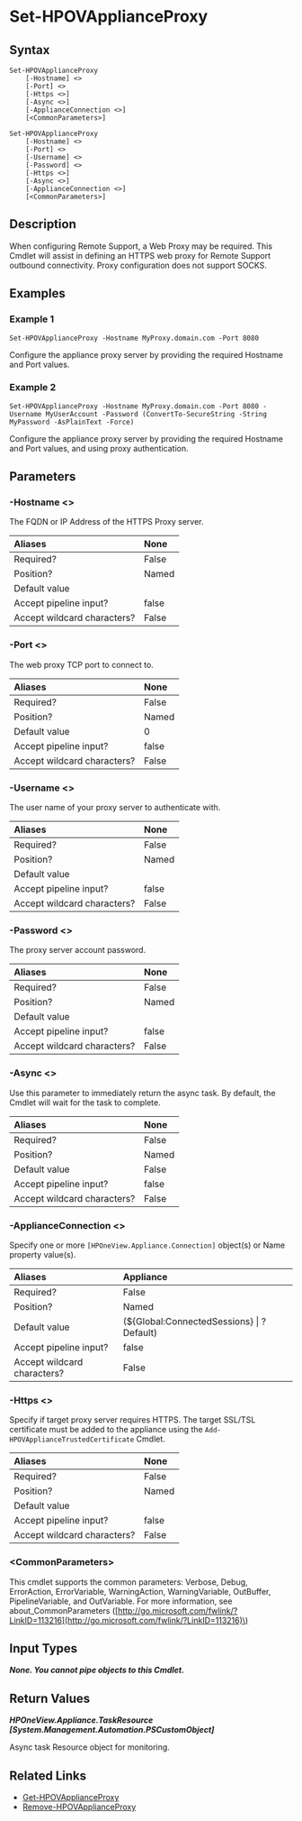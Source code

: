 ﻿---
description: Configure appliance web proxy.
---

# Set-HPOVApplianceProxy

## Syntax

```text
Set-HPOVApplianceProxy
    [-Hostname] <>
    [-Port] <>
    [-Https <>]
    [-Async <>]
    [-ApplianceConnection <>]
    [<CommonParameters>]
```

```text
Set-HPOVApplianceProxy
    [-Hostname] <>
    [-Port] <>
    [-Username] <>
    [-Password] <>
    [-Https <>]
    [-Async <>]
    [-ApplianceConnection <>]
    [<CommonParameters>]
```

## Description

When configuring Remote Support, a Web Proxy may be required.  This Cmdlet will assist in defining an HTTPS web proxy for Remote Support outbound connectivity.  Proxy configuration does not support SOCKS. 

## Examples

###  Example 1 

```text
Set-HPOVApplianceProxy -Hostname MyProxy.domain.com -Port 8080
```

Configure the appliance proxy server by providing the required Hostname and Port values.

###  Example 2 

```text
Set-HPOVApplianceProxy -Hostname MyProxy.domain.com -Port 8080 -Username MyUserAccount -Password (ConvertTo-SecureString -String MyPassword -AsPlainText -Force)
```

Configure the appliance proxy server by providing the required Hostname and Port values, and using proxy authentication.

## Parameters

### -Hostname &lt;&gt;

The FQDN or IP Address of the HTTPS Proxy server.

| Aliases | None |
| :--- | :--- |
| Required? | False |
| Position? | Named |
| Default value |  |
| Accept pipeline input? | false |
| Accept wildcard characters? | False |

### -Port &lt;&gt;

The web proxy TCP port to connect to.

| Aliases | None |
| :--- | :--- |
| Required? | False |
| Position? | Named |
| Default value | 0 |
| Accept pipeline input? | false |
| Accept wildcard characters? | False |

### -Username &lt;&gt;

The user name of your proxy server to authenticate with.

| Aliases | None |
| :--- | :--- |
| Required? | False |
| Position? | Named |
| Default value |  |
| Accept pipeline input? | false |
| Accept wildcard characters? | False |

### -Password &lt;&gt;

The proxy server account password.

| Aliases | None |
| :--- | :--- |
| Required? | False |
| Position? | Named |
| Default value |  |
| Accept pipeline input? | false |
| Accept wildcard characters? | False |

### -Async &lt;&gt;

Use this parameter to immediately return the async task.  By default, the Cmdlet will wait for the task to complete.

| Aliases | None |
| :--- | :--- |
| Required? | False |
| Position? | Named |
| Default value | False |
| Accept pipeline input? | false |
| Accept wildcard characters? | False |

### -ApplianceConnection &lt;&gt;

Specify one or more `[HPOneView.Appliance.Connection]` object(s) or Name property value(s).

| Aliases | Appliance |
| :--- | :--- |
| Required? | False |
| Position? | Named |
| Default value | (${Global:ConnectedSessions} &vert; ? Default) |
| Accept pipeline input? | false |
| Accept wildcard characters? | False |

### -Https &lt;&gt;

Specify if target proxy server requires HTTPS.  The target SSL/TSL certificate must be added to the appliance using the `Add-HPOVApplianceTrustedCertificate` Cmdlet.

| Aliases | None |
| :--- | :--- |
| Required? | False |
| Position? | Named |
| Default value |  |
| Accept pipeline input? | false |
| Accept wildcard characters? | False |

### &lt;CommonParameters&gt;

This cmdlet supports the common parameters: Verbose, Debug, ErrorAction, ErrorVariable, WarningAction, WarningVariable, OutBuffer, PipelineVariable, and OutVariable. For more information, see about\_CommonParameters \([http://go.microsoft.com/fwlink/?LinkID=113216](http://go.microsoft.com/fwlink/?LinkID=113216)\)

## Input Types

_**None.  You cannot pipe objects to this Cmdlet.**_

## Return Values

_**HPOneView.Appliance.TaskResource [System.Management.Automation.PSCustomObject]**_

Async task Resource object for monitoring.

## Related Links

* [Get-HPOVApplianceProxy](get-hpovapplianceproxy.md)
* [Remove-HPOVApplianceProxy](remove-hpovapplianceproxy.md)
